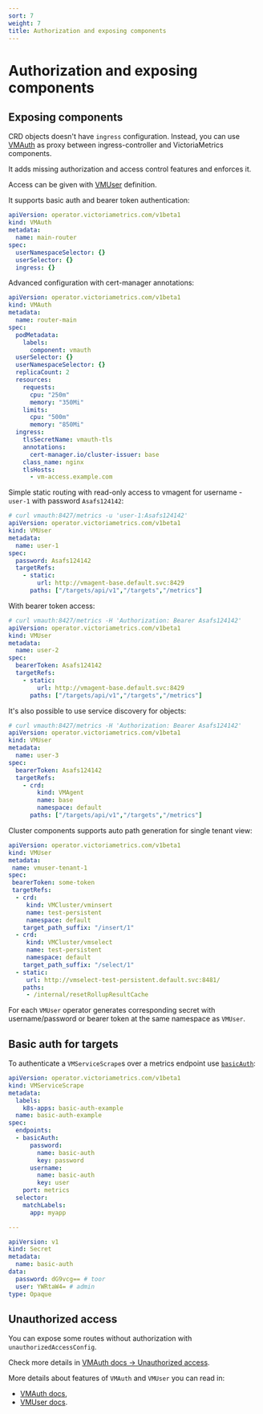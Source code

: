 ```yaml
---
sort: 7
weight: 7
title: Authorization and exposing components
---
```


# Authorization and exposing components

## Exposing components

CRD objects doesn't have `ingress` configuration. 
Instead, you can use [VMAuth](./resources/vmauth.md) as proxy between ingress-controller and VictoriaMetrics components.

It adds missing authorization and access control features and enforces it.

Access can be given with [VMUser](./resources/vmuser.md) definition. 

It supports basic auth and bearer token authentication:

```yaml
apiVersion: operator.victoriametrics.com/v1beta1
kind: VMAuth
metadata:
  name: main-router
spec:
  userNamespaceSelector: {}
  userSelector: {}
  ingress: {}
```

Advanced configuration with cert-manager annotations:

```yaml
apiVersion: operator.victoriametrics.com/v1beta1
kind: VMAuth
metadata:
  name: router-main
spec:
  podMetadata:
    labels:
      component: vmauth
  userSelector: {}
  userNamespaceSelector: {}
  replicaCount: 2
  resources:
    requests:
      cpu: "250m"
      memory: "350Mi"
    limits:
      cpu: "500m"
      memory: "850Mi"
  ingress:
    tlsSecretName: vmauth-tls
    annotations:
      cert-manager.io/cluster-issuer: base
    class_name: nginx
    tlsHosts:
      - vm-access.example.com
```

Simple static routing with read-only access to vmagent for username - `user-1` with password `Asafs124142`:

```yaml
# curl vmauth:8427/metrics -u 'user-1:Asafs124142'
apiVersion: operator.victoriametrics.com/v1beta1
kind: VMUser
metadata:
  name: user-1
spec:
  password: Asafs124142
  targetRefs:
    - static:
        url: http://vmagent-base.default.svc:8429
      paths: ["/targets/api/v1","/targets","/metrics"]
```

With bearer token access:

```yaml
# curl vmauth:8427/metrics -H 'Authorization: Bearer Asafs124142'
apiVersion: operator.victoriametrics.com/v1beta1
kind: VMUser
metadata:
  name: user-2
spec:
  bearerToken: Asafs124142
  targetRefs:
    - static:
        url: http://vmagent-base.default.svc:8429
      paths: ["/targets/api/v1","/targets","/metrics"]
```

It's also possible to use service discovery for objects:

```yaml
# curl vmauth:8427/metrics -H 'Authorization: Bearer Asafs124142'
apiVersion: operator.victoriametrics.com/v1beta1
kind: VMUser
metadata:
  name: user-3
spec:
  bearerToken: Asafs124142
  targetRefs:
    - crd:
        kind: VMAgent
        name: base
        namespace: default
      paths: ["/targets/api/v1","/targets","/metrics"]
```

Cluster components supports auto path generation for single tenant view:

```yaml
apiVersion: operator.victoriametrics.com/v1beta1
kind: VMUser
metadata:
 name: vmuser-tenant-1
spec:
 bearerToken: some-token
 targetRefs:
  - crd:
     kind: VMCluster/vminsert
     name: test-persistent
     namespace: default
    target_path_suffix: "/insert/1"
  - crd:
     kind: VMCluster/vmselect
     name: test-persistent
     namespace: default
    target_path_suffix: "/select/1"
  - static:
     url: http://vmselect-test-persistent.default.svc:8481/
    paths:
     - /internal/resetRollupResultCache
```

For each `VMUser` operator generates corresponding secret with username/password or bearer token at the same namespace as `VMUser`.

## Basic auth for targets

To authenticate a `VMServiceScrape`s over a metrics endpoint use [`basicAuth`](./api.md#basicauth):

```yaml
apiVersion: operator.victoriametrics.com/v1beta1
kind: VMServiceScrape
metadata:
  labels:
    k8s-apps: basic-auth-example
  name: basic-auth-example
spec:
  endpoints:
  - basicAuth:
      password:
        name: basic-auth
        key: password
      username:
        name: basic-auth
        key: user
    port: metrics
  selector:
    matchLabels:
      app: myapp

---

apiVersion: v1
kind: Secret
metadata:
  name: basic-auth
data:
  password: dG9vcg== # toor
  user: YWRtaW4= # admin
type: Opaque
```

## Unauthorized access

You can expose some routes without authorization with `unauthorizedAccessConfig`.

Check more details in [VMAuth docs -> Unauthorized access](./resources/vmauth.md#unauthorized-access).

More details about features of `VMAuth` and `VMUser` you can read in:
- [VMAuth docs](./resources/vmauth.md),
- [VMUser docs](./resources/vmuser.md).
